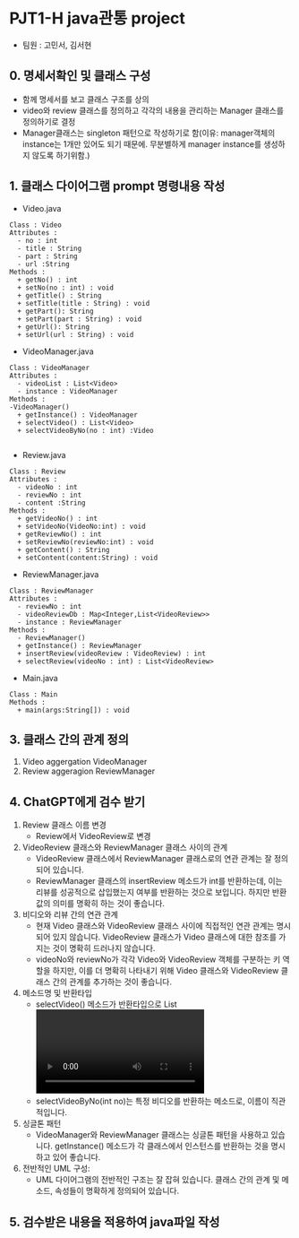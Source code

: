 # PJT1-H java관통 project
* 팀원 : 고민서, 김서현

## 0. 명세서확인 및 클래스 구성
- 함께 명세서를 보고 클래스 구조를 상의
- video와 review 클래스를 정의하고 각각의 내용을 관리하는 Manager 클래스를 정의하기로 결정
- Manager클래스는 singleton 패턴으로 작성하기로 함(이유: manager객체의 instance는 1개만 있어도 되기 때문에. 무분별하게 manager instance를 생성하지 않도록 하기위함.)

## 1. 클래스 다이어그램 prompt 명령내용 작성
- Video.java
```
Class : Video
Attributes :
  - no : int
  - title : String
  - part : String
  - url :String
Methods : 
  + getNo() : int
  + setNo(no : int) : void
  + getTitle() : String
  + setTitle(title : String) : void
  + getPart(): String
  + setPart(part : String) : void
  + getUrl(): String
  + setUrl(url : String) : void

```
- VideoManager.java
```
Class : VideoManager
Attributes :
  - videoList : List<Video>
  - instance : VideoManager
Methods : 
-VideoManager()
  + getInstance() : VideoManager
  + selectVideo() : List<Video>
  + selectVideoByNo(no : int) :Video


```
- Review.java
```
Class : Review
Attributes :
  - videoNo : int
  - reviewNo : int
  - content :String
Methods : 
  + getVideoNo() : int
  + setVideoNo(VideoNo:int) : void
  + getReviewNo() : int
  + setReviewNo(reviewNo:int) : void
  + getContent() : String
  + setContent(content:String) : void

```
- ReviewManager.java
```
Class : ReviewManager
Attributes :
  - reviewNo : int
  - videoReviewDb : Map<Integer,List<VideoReview>>
  - instance : ReviewManager
Methods : 
  - ReviewManager()
  + getInstance() : ReviewManager
  + insertReview(videoReview : VideoReview) : int
  + selectReview(videoNo : int) : List<VideoReview>

```
- Main.java
```
Class : Main
Methods :
  + main(args:String[]) : void
```

## 3. 클래스 간의 관계 정의
1. Video aggergation VideoManager
2. Review aggeragion ReviewManager

## 4. ChatGPT에게 검수 받기
1. Review 클래스 이름 변경
   - Review에서 VideoReview로 변경
2. VideoReview 클래스와 ReviewManager 클래스 사이의 관계
   - VideoReview 클래스에서 ReviewManager 클래스로의 연관 관계는 잘 정의되어 있습니다.
   - ReviewManager 클래스의 insertReview 메소드가 int를 반환하는데, 이는 리뷰를 성공적으로 삽입했는지 여부를 반환하는 것으로 보입니다. 하지만 반환값의 의미를 명확히 하는 것이 좋습니다.
3. 비디오와 리뷰 간의 연관 관계
   - 현재 Video 클래스와 VideoReview 클래스 사이에 직접적인 연관 관계는 명시되어 있지 않습니다. VideoReview 클래스가 Video 클래스에 대한 참조를 가지는 것이 명확히 드러나지 않습니다.
   - videoNo와 reviewNo가 각각 Video와 VideoReview 객체를 구분하는 키 역할을 하지만, 이를 더 명확히 나타내기 위해 Video 클래스와 VideoReview 클래스 간의 관계를 추가하는 것이 좋습니다.
4. 메소드명 및 반환타입
   - selectVideo() 메소드가 반환타입으로 List<Video>를 가지고 있습니다. 이는 여러 비디오를 선택하는 것으로 보이는데, 메소드 이름이 이를 명확히 설명하고 있지 않습니다. selectAllVideos()와 같이 더 명확한 이름을 사용하는 것이 좋습니다.
   - selectVideoByNo(int no)는 특정 비디오를 반환하는 메소드로, 이름이 직관적입니다.
5. 싱글톤 패턴
   - VideoManager와 ReviewManager 클래스는 싱글톤 패턴을 사용하고 있습니다. getInstance() 메소드가 각 클래스에서 인스턴스를 반환하는 것을 명시하고 있어 좋습니다.
6. 전반적인 UML 구성:
   - UML 다이어그램의 전반적인 구조는 잘 잡혀 있습니다. 클래스 간의 관계 및 메소드, 속성들이 명확하게 정의되어 있습니다.

## 5. 검수받은 내용을 적용하여 java파일 작성